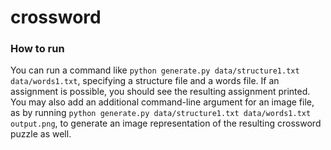 # crossword

### How to run
You can run a command like `python generate.py data/structure1.txt data/words1.txt`, specifying a structure file and a words file. If an assignment is possible, you should see the resulting assignment printed. You may also add an additional command-line argument for an image file, as by running `python generate.py data/structure1.txt data/words1.txt output.png`, to generate an image representation of the resulting crossword puzzle as well.
